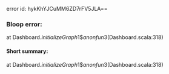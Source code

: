 error id: hykKhYJCuMM6ZD7rFV5JLA==
### Bloop error:

at Dashboard$.initializeGraph$1$$anonfun$3(Dashboard.scala:318)
#### Short summary: 

at Dashboard$.initializeGraph$1$$anonfun$3(Dashboard.scala:318)